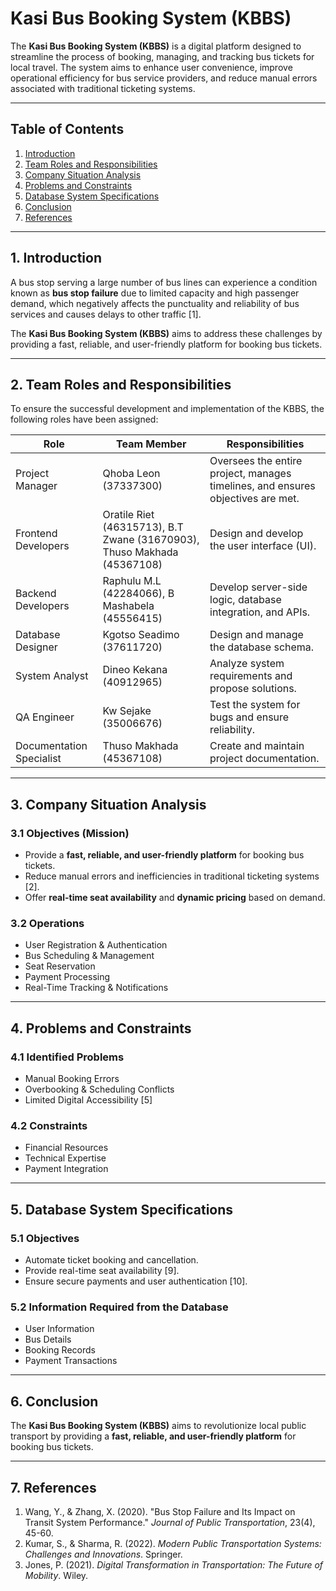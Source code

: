 # Kasi Bus Booking System (KBBS)



The **Kasi Bus Booking System (KBBS)** is a digital platform designed to streamline the process of booking, managing, and tracking bus tickets for local travel. The system aims to enhance user convenience, improve operational efficiency for bus service providers, and reduce manual errors associated with traditional ticketing systems.

---

## Table of Contents
1. [Introduction](#introduction)
2. [Team Roles and Responsibilities](#team-roles-and-responsibilities)
3. [Company Situation Analysis](#company-situation-analysis)
4. [Problems and Constraints](#problems-and-constraints)
5. [Database System Specifications](#database-system-specifications)
6. [Conclusion](#conclusion)
7. [References](#references)

---

## 1. Introduction
A bus stop serving a large number of bus lines can experience a condition known as **bus stop failure** due to limited capacity and high passenger demand, which negatively affects the punctuality and reliability of bus services and causes delays to other traffic [1].

The **Kasi Bus Booking System (KBBS)** aims to address these challenges by providing a fast, reliable, and user-friendly platform for booking bus tickets.

---

## 2. Team Roles and Responsibilities
To ensure the successful development and implementation of the KBBS, the following roles have been assigned:

| Role                  | Team Member           | Responsibilities                                                                 |
|-----------------------|-----------------------|---------------------------------------------------------------------------------|
| Project Manager       | Qhoba Leon (37337300) | Oversees the entire project, manages timelines, and ensures objectives are met. |
| Frontend Developers   | Oratile Riet (46315713), B.T Zwane (31670903), Thuso Makhada (45367108) | Design and develop the user interface (UI). |
| Backend Developers    | Raphulu M.L (42284066), B Mashabela (45556415) | Develop server-side logic, database integration, and APIs. |
| Database Designer     | Kgotso Seadimo (37611720) | Design and manage the database schema. |
| System Analyst        | Dineo Kekana (40912965) | Analyze system requirements and propose solutions. |
| QA Engineer           | Kw Sejake (35006676) | Test the system for bugs and ensure reliability. |
| Documentation Specialist | Thuso Makhada (45367108) | Create and maintain project documentation. |

---

## 3. Company Situation Analysis
### 3.1 Objectives (Mission)
- Provide a **fast, reliable, and user-friendly platform** for booking bus tickets.
- Reduce manual errors and inefficiencies in traditional ticketing systems [2].
- Offer **real-time seat availability** and **dynamic pricing** based on demand.

### 3.2 Operations
- User Registration & Authentication
- Bus Scheduling & Management
- Seat Reservation
- Payment Processing
- Real-Time Tracking & Notifications

---

## 4. Problems and Constraints
### 4.1 Identified Problems
- Manual Booking Errors
- Overbooking & Scheduling Conflicts
- Limited Digital Accessibility [5]

### 4.2 Constraints
- Financial Resources
- Technical Expertise
- Payment Integration

---

## 5. Database System Specifications
### 5.1 Objectives
- Automate ticket booking and cancellation.
- Provide real-time seat availability [9].
- Ensure secure payments and user authentication [10].

### 5.2 Information Required from the Database
- User Information
- Bus Details
- Booking Records
- Payment Transactions

---

## 6. Conclusion
The **Kasi Bus Booking System (KBBS)** aims to revolutionize local public transport by providing a **fast, reliable, and user-friendly platform** for booking bus tickets.

---

## 7. References
1. Wang, Y., & Zhang, X. (2020). "Bus Stop Failure and Its Impact on Transit System Performance." *Journal of Public Transportation*, 23(4), 45-60.
2. Kumar, S., & Sharma, R. (2022). *Modern Public Transportation Systems: Challenges and Innovations*. Springer.
3. Jones, P. (2021). *Digital Transformation in Transportation: The Future of Mobility*. Wiley.
